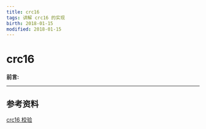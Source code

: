 ```yaml
---
title: crc16    
tags: 讲解 crc16 的实现      
birth: 2018-01-15      
modified: 2018-01-15      
---
```


crc16
===
**前言:**

---


## 参考资料
[crc16 校验](https://www.lammertbies.nl/comm/info/crc-calculation.html)

